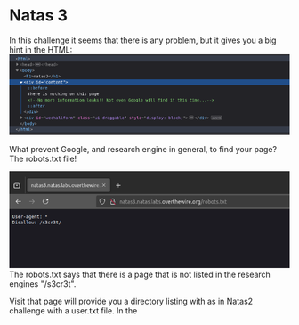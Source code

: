 # Natas 3
In this challenge it seems that there is any problem, but it gives you a big hint in the HTML:
![Screenshot](imgs/natas3_image.png)

What prevent Google, and research engine in general, to find your page?
The robots.txt file!


![Screenshot](imgs/natas3_image2.png)
 The robots.txt says that there is a page that is not listed in the research engines "/s3cr3t".

Visit that page will provide you a directory listing with as in Natas2 challenge with a user.txt file.
In the 